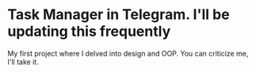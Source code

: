 # Task Manager in Telegram. I'll be updating this frequently
My first project where I delved into design and OOP. You can criticize me, I'll take it.

